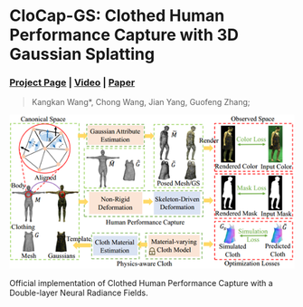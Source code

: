 # CloCap-GS: Clothed Human Performance Capture with 3D Gaussian Splatting

### [Project Page](https://wangkangkan.github.io/project_pages/CloCap-GS/index.html) | [Video](https://wangkangkan.github.io/project_pages/CloCap-GS/video/introduction.mp4) | [Paper](#)

> Kangkan Wang*, Chong Wang, Jian Yang, Guofeng Zhang;

![pipeline](./resource/pipeline.png)

Official implementation of Clothed Human Performance Capture with a Double-layer Neural Radiance Fields.
